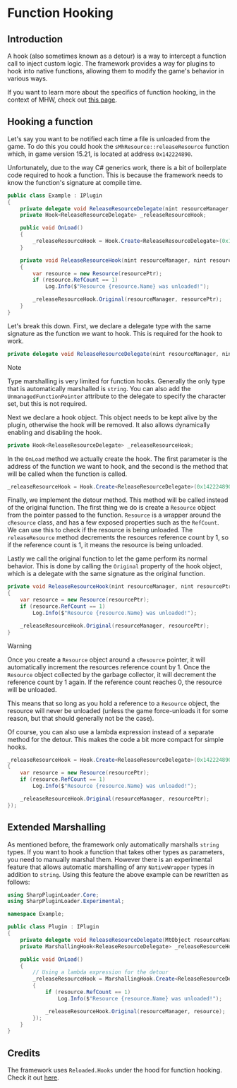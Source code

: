 # Function Hooking

## Introduction
A hook (also sometimes known as a detour) is a way to intercept a function call to inject custom logic.
The framework provides a way for plugins to hook into native functions, allowing them to modify the game's behavior in various ways.

If you want to learn more about the specifics of function hooking, in the context of MHW, check out [this page](https://github.com/Ezekial711/MonsterHunterWorldModding/wiki/Function-Hooking).

## Hooking a function
Let's say you want to be notified each time a file is unloaded from the game. To do this you could hook the `sMhResource::releaseResource` function which,
in game version 15.21, is located at address `0x142224890`.

Unfortunately, due to the way C# generics work, there is a bit of boilerplate code required to hook a function. This is because the framework needs to know the function's signature at compile time.
```csharp linenums="1"
public class Example : IPlugin
{
    private delegate void ReleaseResourceDelegate(nint resourceManager, nint resourcePtr);
    private Hook<ReleaseResourceDelegate> _releaseResourceHook;

    public void OnLoad()
    {
        _releaseResourceHook = Hook.Create<ReleaseResourceDelegate>(0x142224890, ReleaseResourceDetour);
    }

    private void ReleaseResourceHook(nint resourceManager, nint resourcePtr)
    {
        var resource = new Resource(resourcePtr);
        if (resource.RefCount == 1)
            Log.Info($"Resource {resource.Name} was unloaded!");

        _releaseResourceHook.Original(resourceManager, resourcePtr);
    }
}
```
Let's break this down. First, we declare a delegate type with the same signature as the function we want to hook. This is required for the hook to work.
```csharp
private delegate void ReleaseResourceDelegate(nint resourceManager, nint resourcePtr);
```
> [!NOTE]
> Type marshalling is very limited for function hooks. Generally the only type that is automatically marshalled is `string`. You can also
> add the `UnmanagedFunctionPointer` attribute to the delegate to specify the character set, but this is not required.

Next we declare a hook object. This object needs to be kept alive by the plugin, otherwise the hook will be removed. It also allows dynamically enabling and disabling the hook.
```csharp
private Hook<ReleaseResourceDelegate> _releaseResourceHook;
```

In the `OnLoad` method we actually create the hook. The first parameter is the address of the function we want to hook, and the second is the method that will be called when the function is called.
```csharp
_releaseResourceHook = Hook.Create<ReleaseResourceDelegate>(0x142224890, ReleaseResourceDetour);
```

Finally, we implement the detour method. This method will be called instead of the original function. The first thing we do is create a `Resource` object from the pointer passed to the function. `Resource` is a wrapper around the `cResource` class, and has a few exposed properties such as the `RefCount`. We can use this to check if the resource is being unloaded.
The `releaseResource` method decrements the resources reference count by 1, so if the reference count is 1, it means the resource is being unloaded.

Lastly we call the original function to let the game perform its normal behavior. This is done by calling the `Original` property of the hook object, which is a delegate with the same signature as the original function.
```csharp
private void ReleaseResourceHook(nint resourceManager, nint resourcePtr)
{
    var resource = new Resource(resourcePtr);
    if (resource.RefCount == 1)
        Log.Info($"Resource {resource.Name} was unloaded!");

    _releaseResourceHook.Original(resourceManager, resourcePtr);
}
```
> [!WARNING]
> Once you create a `Resource` object around a `cResource` pointer, it will automatically increment the resources reference count by 1. Once the `Resource` object collected by the garbage collector, it will decrement the reference count by 1 again. If the reference count reaches 0, the resource will be unloaded. 
> 
> This means that so long as you hold a reference to a `Resource` object, the resource will never be unloaded (unless the game force-unloads it for some reason, but that should generally not be the case).

Of course, you can also use a lambda expression instead of a separate method for the detour. This makes the code a bit more compact for simple hooks.
```csharp
_releaseResourceHook = Hook.Create<ReleaseResourceDelegate>(0x142224890, (resourceManager, resourcePtr) =>
{
    var resource = new Resource(resourcePtr);
    if (resource.RefCount == 1)
        Log.Info($"Resource {resource.Name} was unloaded!");

    _releaseResourceHook.Original(resourceManager, resourcePtr);
});
```

## Extended Marshalling
As mentioned before, the framework only automatically marshalls `string` types. If you want to hook a function that takes other types as parameters, you need to manually marshal them.
However there is an experimental feature that allows automatic marshalling of any `NativeWrapper` types in addition to `string`.
Using this feature the above example can be rewritten as follows:
```csharp hl_lines="2 8 9 17"
using SharpPluginLoader.Core;
using SharpPluginLoader.Experimental;

namespace Example;

public class Plugin : IPlugin
{
    private delegate void ReleaseResourceDelegate(MtObject resourceManager, Resource resource);
    private MarshallingHook<ReleaseResourceDelegate> _releaseResourceHook;

    public void OnLoad()
    {
        // Using a lambda expression for the detour
        _releaseResourceHook = MarshallingHook.Create<ReleaseResourceDelegate>(0x142224890, (resourceManager, resource) => 
        {
            if (resource.RefCount == 1)
                Log.Info($"Resource {resource.Name} was unloaded!");

            _releaseResourceHook.Original(resourceManager, resource);
        });
    }
}
```

## Credits
The framework uses `Reloaded.Hooks` under the hood for function hooking. Check it out [here](https://github.com/Reloaded-Project/Reloaded.Hooks).
